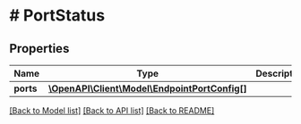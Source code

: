 # # PortStatus

## Properties

Name | Type | Description | Notes
------------ | ------------- | ------------- | -------------
**ports** | [**\OpenAPI\Client\Model\EndpointPortConfig[]**](EndpointPortConfig.md) |  | [optional]

[[Back to Model list]](../../README.md#models) [[Back to API list]](../../README.md#endpoints) [[Back to README]](../../README.md)
